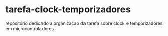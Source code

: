 # tarefa-clock-temporizadores
repositório dedicado à organização da tarefa sobre clock e temporizadores em microcontroladores.
